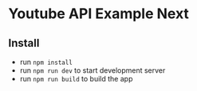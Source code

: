 # Youtube API Example Next

## Install
- run `npm install`
- run `npm run dev` to start development server
- run `npm run build` to build the app